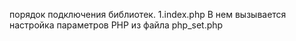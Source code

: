 порядок подключения библиотек.
1.index.php
    В нем вызывается настройка параметров PHP из файла php_set.php